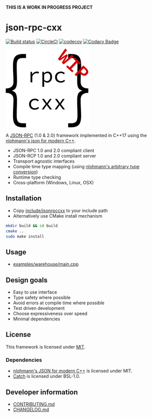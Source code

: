**THIS IS A WORK IN PROGRESS PROJECT**

# json-rpc-cxx

[![Build status](https://ci.appveyor.com/api/projects/status/c6rv869h984m1eo2?svg=true)](https://ci.appveyor.com/project/cinemast/json-rpc-cxx)
[![CircleCI](https://circleci.com/gh/jsonrpcx/json-rpc-cxx.svg?style=svg)](https://circleci.com/gh/jsonrpcx/json-rpc-cxx)
[![codecov](https://codecov.io/gh/jsonrpcx/json-rpc-cxx/branch/master/graph/badge.svg)](https://codecov.io/gh/jsonrpcx/json-rpc-cxx)
[![Codacy Badge](https://api.codacy.com/project/badge/Grade/16b095ad49964288b524bc0b499c4efb)](https://www.codacy.com/app/cinemast/json-rpc-cxx?utm_source=github.com&amp;utm_medium=referral&amp;utm_content=jsonrpcx/json-rpc-cxx&amp;utm_campaign=Badge_Grade)

![json-rpc-cxx-icon](doc/icon.png)

A [JSON-RPC](https://www.jsonrpc.org/) (1.0 & 2.0) framework implemented in C++17 using the [nlohmann's json for modern C++](https://github.com/nlohmann/json).

-   JSON-RPC 1.0 and 2.0 compliant client
-   JSON-RCP 1.0 and 2.0 compliant server
-   Transport agnostic interfaces
-   Compile time type mapping (using [nlohmann's arbitrary type conversion](https://github.com/nlohmann/json#arbitrary-types-conversions))
-   Runtime type checking
-   Cross-platform (Windows, Linux, OSX)

## Installation

-   Copy [include/jsonrpccxx](include) to your include path
-   Alternatively use CMake install mechanism

```bash
mkdir build && cd build
cmake ..
sudo make install
```

## Usage

-   [examples/warehouse/main.cpp](examples/warehouse/main.cpp)

## Design goals

-   Easy to use interface
-   Type safety where possible
-   Avoid errors at compile time where possible
-   Test driven development
-   Choose expressiveness over speed
-   Minimal dependencies

## License

This framework is licensed under [MIT](LICENSE).

### Dependencies

-   [nlohmann's JSON for modern C++](https://github.com/nlohmann/json) is licensed under MIT.
-   [Catch](https://github.com/catchorg/Catch2) is licensed under BSL-1.0.

## Developer information

-   [CONTRIBUTING.md](CONTRIBUTING.md)
-   [CHANGELOG.md](CHANGELOG.md)
